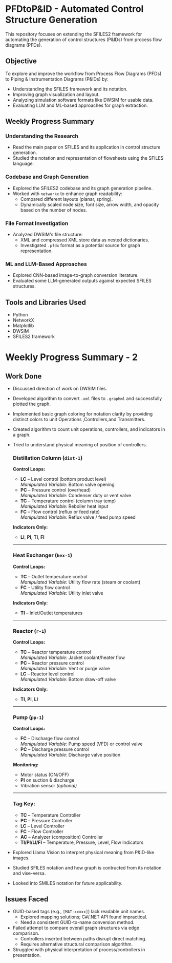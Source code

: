 # PFDtoP&ID - Automated Control Structure Generation

This repository focuses on extending the SFILES2 framework for automating the generation of control structures (P&IDs) from process flow diagrams (PFDs).

## Objective

To explore and improve the workflow from Process Flow Diagrams (PFDs) to Piping & Instrumentation Diagrams (P&IDs) by:
- Understanding the SFILES framework and its notation.
- Improving graph visualization and layout.
- Analyzing simulation software formats like DWSIM for usable data.
- Evaluating LLM and ML-based approaches for graph extraction.

## Weekly Progress Summary

### Understanding the Research
- Read the main paper on SFILES and its application in control structure generation.
- Studied the notation and representation of flowsheets using the SFILES language.

### Codebase and Graph Generation
- Explored the SFILES2 codebase and its graph generation pipeline.
- Worked with `networkx` to enhance graph readability:
  - Compared different layouts (planar, spring).
  - Dynamically scaled node size, font size, arrow width, and opacity based on the number of nodes.

### File Format Investigation
- Analyzed DWSIM's file structure:
  - XML and compressed XML store data as nested dictionaries.
  - Investigated `.pfdx` format as a potential source for graph representation.

### ML and LLM-Based Approaches
- Explored CNN-based image-to-graph conversion literature.
- Evaluated some LLM-generated outputs against expected SFILES structures.

## Tools and Libraries Used

- Python
- NetworkX
- Matplotlib
- DWSIM
- SFILES2 framework



# Weekly Progress Summary - 2

## Work Done
- Discussed direction of work on DWSIM files.
- Developed algorithm to convert `.xml` files to `.graphml` and successfully plotted the graph.
- Implemented basic graph coloring for notation clarity by providing distinct colors to unit Operations ,Controllers,and Transmitters.
- Created algorithm to count unit operations, controllers, and indicators in a graph.
- Tried to understand physical meaning of position of controllers.

  ### Distillation Column (`dist-1`)
  **Control Loops:**
  - **LC** – Level control (bottom product level)  
    _Manipulated Variable:_ Bottom valve opening  
  - **PC** – Pressure control (overhead)  
    _Manipulated Variable:_ Condenser duty or vent valve  
  - **TC** – Temperature control (column tray temp)  
    _Manipulated Variable:_ Reboiler heat input  
  - **FC** – Flow control (reflux or feed rate)  
    _Manipulated Variable:_ Reflux valve / feed pump speed
  
  **Indicators Only:**
  - **LI**, **PI**, **TI**, **FI**
  
  ---
  
  ### Heat Exchanger (`hex-1`)
  **Control Loops:**
  - **TC** – Outlet temperature control  
    _Manipulated Variable:_ Utility flow rate (steam or coolant)  
  - **FC** – Utility flow control  
    _Manipulated Variable:_ Utility inlet valve  
  
  **Indicators Only:**
  - **TI** – Inlet/Outlet temperatures
  
  ---
  
  ### Reactor (`r-1`)
  **Control Loops:**
  - **TC** – Reactor temperature control  
    _Manipulated Variable:_ Jacket coolant/heater flow  
  - **PC** – Reactor pressure control  
    _Manipulated Variable:_ Vent or purge valve  
  - **LC** – Reactor level control  
    _Manipulated Variable:_ Bottom draw-off valve 
  
  **Indicators Only:**
  - **TI**, **PI**, **LI**
  
  ---
  
  ### Pump (`pp-1`)
  **Control Loops:**
  - **FC** – Discharge flow control  
    _Manipulated Variable:_ Pump speed (VFD) or control valve  
  - **PC** – Discharge pressure control  
    _Manipulated Variable:_ Discharge valve position  
  
  **Monitoring:**
  - Motor status (ON/OFF)  
  - **PI** on suction & discharge  
  - Vibration sensor *(optional)*  
  
  ---
  
  ### Tag Key:
  - **TC** – Temperature Controller  
  - **PC** – Pressure Controller  
  - **LC** – Level Controller  
  - **FC** – Flow Controller  
  - **AC** – Analyzer (composition) Controller  
  - **TI/PI/LI/FI** – Temperature, Pressure, Level, Flow Indicators  

- Explored Llama Vision to interpret physical meaning from P&ID-like images.
- Studied SFILES notation and how graph is contructed from its notation and vise-versa.
- Looked into SMILES notation for future applicability.

##  Issues Faced
- GUID-based tags (e.g., `[MAT-xxxxx]`) lack readable unit names.
  - Explored mapping solutions; C#/.NET API found impractical.
  - Need a consistent GUID-to-name conversion method.
- Failed attempt to compare overall graph structures via edge comparison.
  - Controllers inserted between paths disrupt direct matching.
  - Requires alternative structural comparison algorithm.
- Struggled with physical interpretation of process/controllers in presentation.

